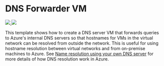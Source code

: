 # DNS Forwarder VM

<a href="https://portal.azure.com/#create/Microsoft.Template/uri/https%3A%2F%2Fraw.githubusercontent.com%2FGarethBradshawMSFT%2Fazure-quickstart-templates%2Fmaster%2F301-dns-forwarder%2Fazuredeploy.json" target="_blank">
    <img src="http://azuredeploy.net/deploybutton.png"/>
</a>
<a href="http://armviz.io/#/?load=https%3A%2F%2Fraw.githubusercontent.com%2FGarethBradshawMSFT%2Fazure-quickstart-templates%2Fmaster%2F301-dns-forwarder%2Fazuredeploy.json" target="_blank">
    <img src="http://armviz.io/visualizebutton.png"/>
</a>

This template shows how to create a DNS server VM that forwards queries to Azure's internal DNS servers so that hostnames for VMs in the virtual network can be resolved from outside the network.  This is useful for using hostname resolution between virtual networks and from on-premise machines to Azure. See [Name resolution using your own DNS server](https://azure.microsoft.com/documentation/articles/virtual-networks-name-resolution-for-vms-and-role-instances/#name-resolution-using-your-own-dns-server) for more details of how DNS resolution work in Azure.

